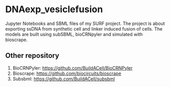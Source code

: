 # DNAexp_vesiclefusion
Jupyter Notebooks and SBML files of my SURF project. The project is about exporting ssDNA from synthetic cell and linker induced fusion of cells. The models are built using subSBML, bioCRNpyler and simulated with bioscrape.
 
 ## Other repository 
1. BioCRNPyler: https://github.com/BuildACell/BioCRNPyler
2. Bioscrape: https://github.com/biocircuits/bioscrape
3. Subsbml: https://github.com/BuildACell/subsbml
